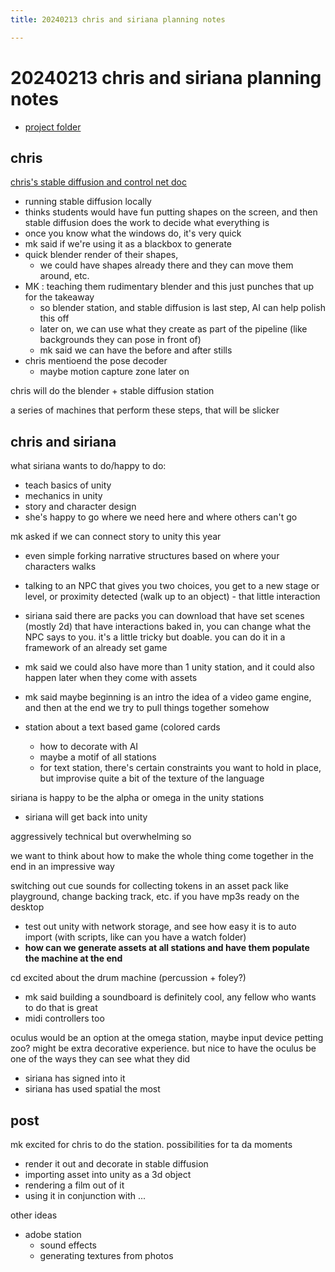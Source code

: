 ```yaml
---
title: 20240213 chris and siriana planning notes

---
```


# 20240213 chris and siriana planning notes
* [project folder](https://drive.google.com/drive/folders/15i6EZDzWiKmbINlbQCmyQfk-upR2GaHt)
## chris
[chris's stable diffusion and control net doc](https://hackmd.io/@ll-23-24/r1e4nvGs6)
* running stable diffusion locally
* thinks students would have fun putting shapes on the screen, and then stable diffusion does the work to decide what everything is
* once you know what the windows do, it's very quick
* mk said if we're using it as a blackbox to generate
* quick blender render of their shapes,
    * we could have shapes already there and they can move them around, etc.
* MK : teaching them rudimentary blender and this just punches that up for the takeaway
    * so blender station, and stable diffusion is last step, AI can help polish this off
    * later on, we can use what they create as part of the pipeline (like backgrounds they can pose in front of)
    * mk said we can have the before and after stills
* chris mentioend the pose decoder
    * maybe motion capture zone later on 

chris will do the blender + stable diffusion station

a series of machines that perform these steps, that will be slicker

## chris and siriana
what siriana wants to do/happy to do:
* teach basics of unity
* mechanics in unity
* story and character design 
* she's happy to go where we need here and where others can't go

mk asked if we can connect story to unity this year
* even simple forking narrative structures based on where your characters walks
* talking to an NPC that gives you two choices, you get to a new stage or level, or proximity detected (walk up to an object) - that little interaction
* siriana said there are packs you can download that have set scenes (mostly 2d) that have interactions baked in, you can change what the NPC says to you. it's a little tricky but doable. you can do it in a framework of an already set game
* mk said we could also have more than 1 unity station, and it could also happen later when they come with assets
* mk said maybe beginning is an intro the idea of a video game engine, and then at the end we try to pull things together somehow

* station about a text based game (colored cards
    * how to decorate with AI
    * maybe a motif of all stations
    * for text station, there's certain constraints you want to hold in place, but improvise quite a bit of the texture of the language


siriana is happy to be the alpha or omega in the unity stations
* siriana will get back into unity

aggressively technical but overwhelming so

we want to think about how to make the whole thing come together in the end in an impressive way

switching out cue sounds for collecting tokens in an asset pack like playground, change backing track, etc. if you have mp3s ready on the desktop
* test out unity with network storage, and see how easy it is to auto import (with scripts, like can you have a watch folder) 
* **how can we generate assets at all stations and have them populate the machine at the end**

cd excited about the drum machine (percussion + foley?)
* mk said building a soundboard is definitely cool, any fellow who wants to do that is great
* midi controllers too

oculus would be an option at the omega station, maybe input device petting zoo? might be extra decorative experience. but nice to have the oculus be one of the ways they can see what they did
* siriana has signed into it
* siriana has used spatial the most



## post
mk excited for chris to do the station. possibilities for ta da moments
* render it out and decorate in stable diffusion
* importing asset into unity as a 3d object
* rendering a film out of it
* using it in conjunction with ...
    
other ideas
* adobe station
    * sound effects
    * generating textures from photos
    